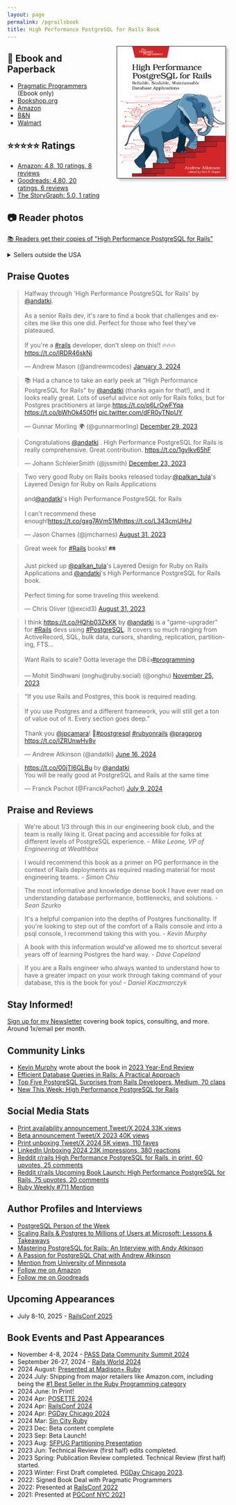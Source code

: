 ```yaml
---
layout: page
permalink: /pgrailsbook
title: High Performance PostgreSQL for Rails Book
---
```


<div style="float:right;width:250px;border:1px solid;box-shadow:5px 5px 5px #ccc;margin:0 0 0 50px;">
<img src="/assets/images/pages/high-performance-postgresql-for-rails-book-cover.jpg"/>
</div>

## 🛒 Ebook and Paperback
- [Pragmatic Programmers](https://pragprog.com/titles/aapsql/high-performance-postgresql-for-rails) (Ebook only)
- [Bookshop.org](https://bookshop.org/p/books/high-performance-postgresql-for-rails-reliable-scalable-maintainable-database-applications-andrew-atkinson/21240568?ean=9798888650387)
- [Amazon](https://www.amazon.com/High-Performance-PostgreSQL-Rails-Maintainable/dp/B0CX876RLY/ref=sr_1_1?crid=39E0Y543M5I8O&dib=eyJ2IjoiMSJ9.5c-GeJVEesYYxAI--3lXefJIkfSMMDYXfHY0GArIQIHGe8UKSpfjfQsN0nsNV5Va3OaTp6tBqUd4cYsRpGimTA.neEaYsaVDOt1Ep0EaBzzJwKguDh_LBjub4wDvfvPypQ&dib_tag=se&keywords=high+performance+postgresql+for+rails&qid=1710558280&sprefix=high+performance+postgre%2Caps%2C98&sr=8-1)
- [B&N](https://www.barnesandnoble.com/w/high-performance-postgresql-for-rails-andrew-atkinson/1145026967?ean=9798888650387)
- [Walmart](https://www.walmart.com/ip/High-Performance-PostgreSQL-for-Rails-Reliable-Scalable-Maintainable-Database-Applications-Paperback-9798888650387/5340278249)

## ⭐⭐⭐⭐⭐ Ratings
- [Amazon: 4.8, 10 ratings, 8 reviews](https://www.amazon.com/High-Performance-PostgreSQL-Rails-Maintainable/dp/B0CX876RLY/ref=sr_1_1?crid=3ERQ79CYX2O5H&dib=eyJ2IjoiMSJ9.5c-GeJVEesYYxAI--3lXeV9zmN0lDYEx9pGCfLCUE-bmc9aE78zS0Xot9OqiJBg5.DRj5NTbX-6PYdxk66_sXPloHA9P7okekA3VN5I8i1pY&dib_tag=se&keywords=high+performance+postgresql+for+rails&qid=1723579359&sprefix=high+performance+postgre%2Caps%2C105&sr=8-1)
- [Goodreads: 4.80, 20 ratings, 6 reviews](https://www.goodreads.com/book/show/209538533-high-performance-postgresql-for-rails)
- [The StoryGraph: 5.0, 1 rating](https://app.thestorygraph.com/books/e71f8281-a1e2-4cfd-9376-ece6c5e694dd)

## 📷 Reader photos
[📚 Readers get their copies of "High Performance PostgreSQL for Rails"](/blog/2024/07/23/high-performance-postgresql-for-rails-readers-getting-books)

<details>
<summary>Sellers outside the USA</summary>
<ul>
<li><a href="https://www.amazon.co.uk/High-Performance-PostgreSQL-Rails-Maintainable/dp/B0CX876RLY">UK - Amazon.uk</a></li>
<li><a href="https://uk.bookshop.org/p/books/high-performance-postgresql-for-rails-reliable-scalable-maintainable-database-applications-andrew-atkinson/7669141">UK - uk.Bookshop.org</a></li>
<li><a href="https://www.plusbog.dk/high-performance-postgresql-for-rails-andrew-atkinson-9798888650387?physicalbookisbn=9798888650387">Denmark - plusbog.dk</a></li>
<li><a href="https://www.williamdam.dk/high-performance-postgresql-for-rails-reliable-scalable-maintainable-database-applications__3721379">Denmark - williamdam.dk</a></li>
<li><a href="https://www.bruna.nl/engelse-boeken/high-performance-postgresql-for-rails-9798888650387">The Netherlands - Bruna.nl</a></li>
<li><a href="https://www.bertrand.pt/livro/high-performance-postgresql-for-rails-andrew-atkinson/29905808">Portugal - Bertrand.pt</a></li>
<li><a href="https://www.indigo.ca/en-ca/high-performance-postgresql-for-rails-reliable-scalable-maintainable-database-applications/9798888650387.html">Canada - indigo.ca</a></li>
<li><a href="https://bookline.hu/product/home.action?_v=Atkinson_Andrew_High_Performance_Postg&type=200&id=6593954">Hungary - bookline.hu</a></li>
<li><a href="https://www.amazon.co.jp/High-Performance-PostgreSQL-Rails-Maintainable/dp/B0CX876RLY">Japan - amazon.jp</a></li>
<li><a href="https://www.amazon.de/High-Performance-PostgreSQL-Rails-Maintainable/dp/B0CX876RLY?source=ps-sl-shoppingads-lpcontext&ref_=fplfs&psc=1&smid=A3JWKAKR8XB7XF&language=de_DE">Germany - amazon.de</a></li>
</ul>
</details>

## Praise Quotes
<blockquote class="twitter-tweet"><p lang="en" dir="ltr">Halfway through &#39;High Performance PostgreSQL for Rails&#39; by <a href="https://twitter.com/andatki?ref_src=twsrc%5Etfw">@andatki</a>. <br><br>As a senior Rails dev, it&#39;s rare to find a book that challenges and excites me like this one did. Perfect for those who feel they&#39;ve plateaued. <br><br>If you&#39;re a <a href="https://twitter.com/hashtag/rails?src=hash&amp;ref_src=twsrc%5Etfw">#rails</a> developer, don&#39;t sleep on this!! 🔥🔥🔥 <a href="https://t.co/lRDR46skNj">https://t.co/lRDR46skNj</a></p>&mdash; Andrew Mason (@andrewmcodes) <a href="https://twitter.com/andrewmcodes/status/1742618286339260868?ref_src=twsrc%5Etfw">January 3, 2024</a></blockquote> <script async src="https://platform.twitter.com/widgets.js" charset="utf-8"></script>
<blockquote class="twitter-tweet"><p lang="en" dir="ltr">📚 Had a chance to take an early peek at &quot;High Performance PostgreSQL for Rails&quot; by <a href="https://twitter.com/andatki?ref_src=twsrc%5Etfw">@andatki</a> (thanks again for that!), and it looks really great. Lots of useful advice not only for Rails folks, but for Postgres practitioners at large.<a href="https://t.co/p6LrOwFYqa">https://t.co/p6LrOwFYqa</a> <a href="https://t.co/bWhOk450fH">https://t.co/bWhOk450fH</a> <a href="https://t.co/dFR0yTNpUY">pic.twitter.com/dFR0yTNpUY</a></p>&mdash; Gunnar Morling 🌍 (@gunnarmorling) <a href="https://twitter.com/gunnarmorling/status/1740792335632634031?ref_src=twsrc%5Etfw">December 29, 2023</a></blockquote> <script async src="https://platform.twitter.com/widgets.js" charset="utf-8"></script>
<blockquote class="twitter-tweet"><p lang="en" dir="ltr">Congratulations <a href="https://twitter.com/andatki?ref_src=twsrc%5Etfw">@andatki</a> . High Performance PostgreSQL for Rails is really comprehensive. Great contribution. <a href="https://t.co/1gvIkv65hF">https://t.co/1gvIkv65hF</a></p>&mdash; Johann SchleierSmith (@jssmith) <a href="https://twitter.com/jssmith/status/1738378596874637664?ref_src=twsrc%5Etfw">December 23, 2023</a></blockquote> <script async src="https://platform.twitter.com/widgets.js" charset="utf-8"></script>
<blockquote class="twitter-tweet"><p lang="en" dir="ltr">Two very good Ruby on Rails books released today:<a href="https://twitter.com/palkan_tula?ref_src=twsrc%5Etfw">@palkan_tula</a>&#39;s Layered Design for Ruby on Rails Applications <br><br>and<a href="https://twitter.com/andatki?ref_src=twsrc%5Etfw">@andatki</a>&#39;s High Performance PostgreSQL for Rails<br><br>I can&#39;t recommend these enough!<a href="https://t.co/gxg7AVm51M">https://t.co/gxg7AVm51M</a><a href="https://t.co/L343cmUHrJ">https://t.co/L343cmUHrJ</a></p>&mdash; Jason Charnes (@jmcharnes) <a href="https://twitter.com/jmcharnes/status/1697070188036764037?ref_src=twsrc%5Etfw">August 31, 2023</a></blockquote> <script async src="https://platform.twitter.com/widgets.js" charset="utf-8"></script>
<blockquote class="twitter-tweet"><p lang="en" dir="ltr">Great week for <a href="https://twitter.com/hashtag/Rails?src=hash&amp;ref_src=twsrc%5Etfw">#Rails</a> books! 🛤️<br><br>Just picked up <a href="https://twitter.com/palkan_tula?ref_src=twsrc%5Etfw">@palkan_tula</a>&#39;s Layered Design for Ruby on Rails Applications and <a href="https://twitter.com/andatki?ref_src=twsrc%5Etfw">@andatki</a>&#39;s High Performance PostgreSQL for Rails book.<br><br>Perfect timing for some traveling this weekend.</p>&mdash; Chris Oliver (@excid3) <a href="https://twitter.com/excid3/status/1697311965654155578?ref_src=twsrc%5Etfw">August 31, 2023</a></blockquote> <script async src="https://platform.twitter.com/widgets.js" charset="utf-8"></script>
<blockquote class="twitter-tweet"><p lang="en" dir="ltr">I think <a href="https://t.co/HQhb03ZkKK">https://t.co/HQhb03ZkKK</a> by <a href="https://twitter.com/andatki?ref_src=twsrc%5Etfw">@andatki</a> is a &quot;game-upgrader&quot; for <a href="https://twitter.com/hashtag/Rails?src=hash&amp;ref_src=twsrc%5Etfw">#Rails</a> devs using <a href="https://twitter.com/hashtag/PostgreSQL?src=hash&amp;ref_src=twsrc%5Etfw">#PostgreSQL</a>. It covers so much ranging from ActiveRecord, SQL, bulk data, cursors, sharding, replication, partitioning, FTS...<br><br>Want Rails to scale? Gotta leverage the DB👍<a href="https://twitter.com/hashtag/programming?src=hash&amp;ref_src=twsrc%5Etfw">#programming</a></p>&mdash; Mohit Sindhwani (onghu@ruby.social) (@onghu) <a href="https://twitter.com/onghu/status/1728305090170126592?ref_src=twsrc%5Etfw">November 25, 2023</a></blockquote> <script async src="https://platform.twitter.com/widgets.js" charset="utf-8"></script>
<blockquote class="twitter-tweet"><p lang="en" dir="ltr">“If you use Rails and Postgres, this book is required reading.<br><br>If you use Postgres and a different framework, you will still get a ton of value out of it. Every section goes deep.”<br><br>Thank you <a href="https://twitter.com/jpcamara?ref_src=twsrc%5Etfw">@jpcamara</a>! 🙌<a href="https://twitter.com/hashtag/postgresql?src=hash&amp;ref_src=twsrc%5Etfw">#postgresql</a> <a href="https://twitter.com/hashtag/rubyonrails?src=hash&amp;ref_src=twsrc%5Etfw">#rubyonrails</a> <a href="https://twitter.com/pragprog?ref_src=twsrc%5Etfw">@pragprog</a> <a href="https://t.co/IZRUnwHv8v">https://t.co/IZRUnwHv8v</a></p>&mdash; Andrew Atkinson (@andatki) <a href="https://twitter.com/andatki/status/1802373509156417748?ref_src=twsrc%5Etfw">June 16, 2024</a></blockquote> <script async src="https://platform.twitter.com/widgets.js" charset="utf-8"></script>
<blockquote class="twitter-tweet"><p lang="en" dir="ltr"><a href="https://t.co/00jTI6GLBu">https://t.co/00jTI6GLBu</a> by <a href="https://twitter.com/andatki?ref_src=twsrc%5Etfw">@andatki</a> <br>You will be really good at PostgreSQL and Rails at the same time</p>&mdash; Franck Pachot (@FranckPachot) <a href="https://twitter.com/FranckPachot/status/1810759758053249478?ref_src=twsrc%5Etfw">July 9, 2024</a></blockquote> <script async src="https://platform.twitter.com/widgets.js" charset="utf-8"></script>

## Praise and Reviews
> We're about 1/3 through this in our engineering book club, and the team is really liking it. Great pacing and accessible for folks at different levels of PostgreSQL experience.
<cite>- Mike Leone, VP of Engineering at Wealthbox</cite>

> I would recommend this book as a primer on PG performance in the context of Rails deployments as required reading material for most engineering teams.
<cite>- Simon Chiu</cite>

> The most informative and knowledge dense book I have ever read on understanding database performance, bottlenecks, and solutions.
<cite>- Sean Szurko</cite>

> It's a helpful companion into the depths of Postgres functionality. If you're looking to step out of the comfort of a Rails console and into a psql console, I recommend taking this with you.
<cite>- Kevin Murphy</cite>

> A book with this information would've allowed me to shortcut several years off of learning Postgres the hard way.
<cite>- Dave Copeland</cite>

> If you are a Rails engineer who always wanted to understand how to have a greater impact on your work through taking command of your database, this is the book for you!
<cite>- Daniel Kaczmarczyk</cite>

## Stay Informed!
[Sign up for my Newsletter](https://pgrailsbook.com) covering book topics, consulting, and more. Around 1x/email per month.

## Community Links
- [Kevin Murphy](https://kevinjmurphy.com) wrote about the book in [2023 Year-End Review](https://kevinjmurphy.com/posts/2023-review/)
- [Efficient Database Queries in Rails: A Practical Approach](https://danielabaron.me/blog/rails-query-perf/)
- [Top Five PostgreSQL Surprises from Rails Developers, Medium, 70 claps](https://medium.com/pragmatic-programmers/top-five-postgresql-surprises-from-rails-developers-36d2b8734909)
- [New This Week: High Performance PostgreSQL for Rails](https://media.pragprog.com/newsletters/2024-06-25.html)

## Social Media Stats
- [Print availability announcement Tweet/X 2024 33K views](https://x.com/andatki/status/1806373453361999912)
- [Beta announcement Tweet/X 2023 40K views](https://x.com/andatki/status/1696933498219569615)
- [Print unboxing Tweet/X 2024 5K views, 110 faves](https://x.com/andatki/status/1811830289309790449)
- [LinkedIn Unboxing 2024 23K impressions, 380 reactions](https://www.linkedin.com/feed/update/urn:li:activity:7217598021931270144/)
- [Reddit r/rails High Performance PostgreSQL for Rails, in print, 60 upvotes, 25 comments](https://www.reddit.com/r/rails/comments/1dqhku7/comment/lciq7ka/?context=3)
- [Reddit r/rails Upcoming Book Launch: High Performance PostgreSQL for Rails, 75 upvotes, 20 comments](https://www.reddit.com/r/rails/comments/15v6eke/upcoming_book_launch_high_performance_postgresql/)
- [Ruby Weekly #711 Mention](https://rubyweekly.com/issues/711)

## Author Profiles and Interviews
- [PostgreSQL Person of the Week](https://postgresql.life/post/andrew_atkinson/)
- [Scaling Rails & Postgres to Millions of Users at Microsoft: Lessons & Takeaways](https://stepchange.work/blog/scaling-rails-postgres-to-millions-of-users-at-microsoft-lessons-takeaways)
- [Mastering PostgreSQL for Rails: An Interview with Andy Atkinson](https://philsmy.com/mastering-postgresql-for-rails-an-interview-with-andy-atkinson/)
- [A Passion for PostgreSQL Chat with Andrew Atkinson](https://forum.devtalk.com/t/spotlight-andrew-atkinson-author-interview-and-ama/156361)
- [Mention from University of Minnesota](https://www.linkedin.com/posts/university-of-minnesota-college-of-continuing-and-professional-studies_programming-softwaredevelopment-softwareengineer-activity-7221199488894345216-Ym6-?utm_source=share&utm_medium=member_desktop)
- [Follow me on Amazon](https://www.amazon.com/stores/Andrew-Atkinson/author/B0D77SXQL9?ref=ap_rdr&isDramIntegrated=true&shoppingPortalEnabled=true)
- [Follow me on Goodreads](https://www.goodreads.com/author/show/47149838.Andrew_Atkinson)

## Upcoming Appearances
- July 8-10, 2025 - [RailsConf 2025](https://railsconf.org)

## Book Events and Past Appearances
- November 4-8, 2024 - [PASS Data Community Summit 2024](https://passdatacommunitysummit.com)
- September 26-27, 2024 - [Rails World 2024](https://rubyonrails.org/world/2024)
- 2024 August: [Presented at Madison+ Ruby](/blog/2024/08/13/madison-plus-ruby-conference-recap)
- 2024 July: Shipping from major retailers like Amazon.com, including being the [#1 Best Seller in the Ruby Programming category](https://x.com/andatki/status/1819601510797398046)
- 2024 June: In Print!
- 2024 Apr: [POSETTE 2024](https://www.citusdata.com/posette/speakers/andrew-atkinson/)
- 2024 Apr: [RailsConf 2024](/blog/2024/05/17/railsconf-conference-2024-detroit)
- 2024 Apr: [PGDay Chicago 2024](https://2024.pgdaychicago.org)
- 2024 Mar: [Sin City Ruby](/blog/2024/03/25/sin-city-ruby-2024)
- 2023 Dec: Beta content complete
- 2023 Sep: Beta Launch!
- 2023 Aug: [SFPUG Partitioning Presentation](/blog/2023/08/17/postgresql-sfpug-table-partitioning-presentation)
- 2023 Jun: Technical Review (first half) edits completed.
- 2023 Spring: Publication Review completed. Technical Review (first half) started.
- 2023 Winter: First Draft completed. [PGDay Chicago 2023](/blog/2023/05/24/pgday-chicago).
- 2022: Signed Book Deal with Pragmatic Programmers
- 2022: Presented at [RailsConf 2022](/blog/2022/05/23/railsconf-2022)
- 2021: Presented at [PGConf NYC 2021](/blog/2021/12/06/pgconf-nyc-2021)
